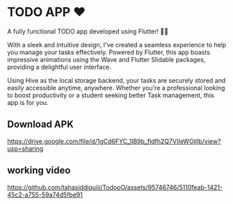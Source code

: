 # TODO APP ❤️
A fully functional TODO app developed using Flutter! 🚀📱

With a sleek and intuitive design, I've created a seamless experience to help you manage your tasks effectively. Powered by Flutter, this app boasts impressive animations using the Wave and Flutter Slidable packages, providing a delightful user interface.

Using Hive as the local storage backend, your tasks are securely stored and easily accessible anytime, anywhere. Whether you're a professional looking to boost productivity or a student seeking better Task management, this app is for you. 

## Download APK
https://drive.google.com/file/d/1gCd6FYC_1lB9b_fldfh2Q7VIIeWOjIlb/view?usp=sharing

## working video
https://github.com/tahasiddiquiii/TodooO/assets/95746746/5110feab-1421-45c2-a755-59a74d5fbe91
